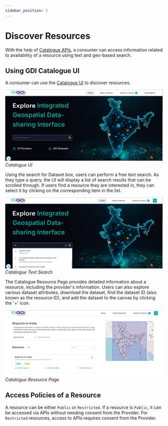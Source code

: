 ```yaml
---
sidebar_position: 2
---
```



# Discover Resources
With the help of [Catalogue APIs](https://dx.ugix.org.in/cat/apis), a consumer can access information related to availability of a resource using text and geo-based search.


## Using GDI Catalogue UI

A consumer can use the [Catalogue UI](https://catalogue.geospatial.org.in/) to discover resources. 

![Catalogue UI](../../resources/cat/cat_home_page.png)<br/>
*Catalogue UI*

Using the search for Dataset box, users can perform a free text search. As they type a query, the UI will display a list of search results that can be scrolled through. If users find a resource they are interested in, they can select it by clicking on the corresponding item in the list.

![Catalogue Text Search](../../resources/cat/cat_air_search.png)<br/>
*Catalogue Text Search*

The Catalogue Resource Page provides detailed information about a resource, including the provider's information. Users can also explore various dataset attributes, download the dataset, find the dataset ID (also known as the resource ID), and add the dataset to the canvas by clicking the '+' icon.

![Catalogue Resource Page](../../resources/cat/cat_res_page.png)<br/>
*Catalogue Resource Page*

## Access Policies of a Resource
A resource can be either `Public` or `Restricted`. If a resource is `Public`, it can be accessed via APIs without needing consent from the Provider. For `Restricted` resources, access to APIs requires consent from the Provider.